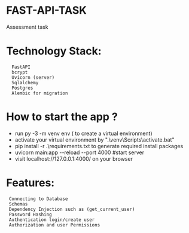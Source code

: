 # FAST-API-TASK
Assessment task


# Technology Stack:

	  FastAPI
	  bcrypt
	  Uvicorn (server)
	  Sqlalchemy
	  Postgres
	  Alembic for migration

# How to start the app ?
*  run py -3 -m venv env  ( to create a virtual environment)
* activate your virtual environment by ".\venv\Scripts\activate.bat"
* pip install -r .\requirements.txt to generate required install packages
* uvicorn main:app --reload --port 4000    #start server
* visit  localhost://127.0.0.1:4000/ on your browser

# Features:
	 Connecting to Database
	 Schemas
	 Dependency Injection such as (get_current_user)
	 Password Hashing
	 Authentication login/create user
	 Authorization and user Permissions
